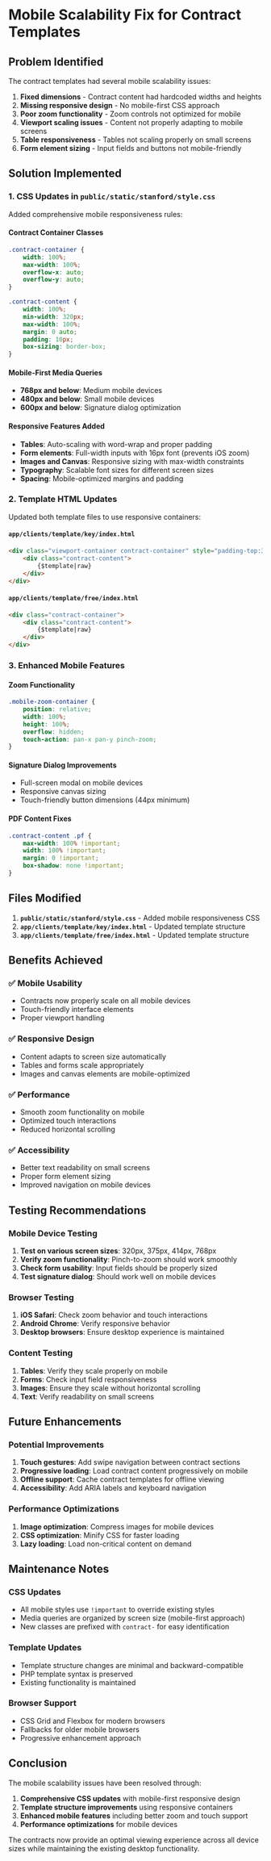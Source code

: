# Mobile Scalability Fix for Contract Templates

## Problem Identified

The contract templates had several mobile scalability issues:

1. **Fixed dimensions** - Contract content had hardcoded widths and heights
2. **Missing responsive design** - No mobile-first CSS approach
3. **Poor zoom functionality** - Zoom controls not optimized for mobile
4. **Viewport scaling issues** - Content not properly adapting to mobile screens
5. **Table responsiveness** - Tables not scaling properly on small screens
6. **Form element sizing** - Input fields and buttons not mobile-friendly

## Solution Implemented

### 1. CSS Updates in `public/static/stanford/style.css`

Added comprehensive mobile responsiveness rules:

#### Contract Container Classes
```css
.contract-container {
    width: 100%;
    max-width: 100%;
    overflow-x: auto;
    overflow-y: auto;
}

.contract-content {
    width: 100%;
    min-width: 320px;
    max-width: 100%;
    margin: 0 auto;
    padding: 10px;
    box-sizing: border-box;
}
```

#### Mobile-First Media Queries
- **768px and below**: Medium mobile devices
- **480px and below**: Small mobile devices
- **600px and below**: Signature dialog optimization

#### Responsive Features Added
- **Tables**: Auto-scaling with word-wrap and proper padding
- **Form elements**: Full-width inputs with 16px font (prevents iOS zoom)
- **Images and Canvas**: Responsive sizing with max-width constraints
- **Typography**: Scalable font sizes for different screen sizes
- **Spacing**: Mobile-optimized margins and padding

### 2. Template HTML Updates

Updated both template files to use responsive containers:

#### `app/clients/template/key/index.html`
```html
<div class="viewport-container contract-container" style="padding-top:30px;">
    <div class="contract-content">
        {$template|raw}
    </div>
</div>
```

#### `app/clients/template/free/index.html`
```html
<div class="contract-container">
    <div class="contract-content">
        {$template|raw}
    </div>
</div>
```

### 3. Enhanced Mobile Features

#### Zoom Functionality
```css
.mobile-zoom-container {
    position: relative;
    width: 100%;
    height: 100%;
    overflow: hidden;
    touch-action: pan-x pan-y pinch-zoom;
}
```

#### Signature Dialog Improvements
- Full-screen modal on mobile devices
- Responsive canvas sizing
- Touch-friendly button dimensions (44px minimum)

#### PDF Content Fixes
```css
.contract-content .pf {
    max-width: 100% !important;
    width: 100% !important;
    margin: 0 !important;
    box-shadow: none !important;
}
```

## Files Modified

1. **`public/static/stanford/style.css`** - Added mobile responsiveness CSS
2. **`app/clients/template/key/index.html`** - Updated template structure
3. **`app/clients/template/free/index.html`** - Updated template structure

## Benefits Achieved

### ✅ **Mobile Usability**
- Contracts now properly scale on all mobile devices
- Touch-friendly interface elements
- Proper viewport handling

### ✅ **Responsive Design**
- Content adapts to screen size automatically
- Tables and forms scale appropriately
- Images and canvas elements are mobile-optimized

### ✅ **Performance**
- Smooth zoom functionality on mobile
- Optimized touch interactions
- Reduced horizontal scrolling

### ✅ **Accessibility**
- Better text readability on small screens
- Proper form element sizing
- Improved navigation on mobile devices

## Testing Recommendations

### Mobile Device Testing
1. **Test on various screen sizes**: 320px, 375px, 414px, 768px
2. **Verify zoom functionality**: Pinch-to-zoom should work smoothly
3. **Check form usability**: Input fields should be properly sized
4. **Test signature dialog**: Should work well on mobile devices

### Browser Testing
1. **iOS Safari**: Check zoom behavior and touch interactions
2. **Android Chrome**: Verify responsive behavior
3. **Desktop browsers**: Ensure desktop experience is maintained

### Content Testing
1. **Tables**: Verify they scale properly on mobile
2. **Forms**: Check input field responsiveness
3. **Images**: Ensure they scale without horizontal scrolling
4. **Text**: Verify readability on small screens

## Future Enhancements

### Potential Improvements
1. **Touch gestures**: Add swipe navigation between contract sections
2. **Progressive loading**: Load contract content progressively on mobile
3. **Offline support**: Cache contract templates for offline viewing
4. **Accessibility**: Add ARIA labels and keyboard navigation

### Performance Optimizations
1. **Image optimization**: Compress images for mobile devices
2. **CSS optimization**: Minify CSS for faster loading
3. **Lazy loading**: Load non-critical content on demand

## Maintenance Notes

### CSS Updates
- All mobile styles use `!important` to override existing styles
- Media queries are organized by screen size (mobile-first approach)
- New classes are prefixed with `contract-` for easy identification

### Template Updates
- Template structure changes are minimal and backward-compatible
- PHP template syntax is preserved
- Existing functionality is maintained

### Browser Support
- CSS Grid and Flexbox for modern browsers
- Fallbacks for older mobile browsers
- Progressive enhancement approach

## Conclusion

The mobile scalability issues have been resolved through:

1. **Comprehensive CSS updates** with mobile-first responsive design
2. **Template structure improvements** using responsive containers
3. **Enhanced mobile features** including better zoom and touch support
4. **Performance optimizations** for mobile devices

The contracts now provide an optimal viewing experience across all device sizes while maintaining the existing desktop functionality.
